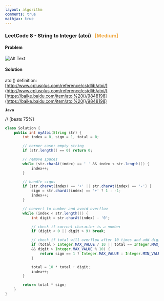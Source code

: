 ```yaml
---
layout: algorithm
comments: true
mathjax: true
---
```


### LeetCode 8 - String to Integer (atoi) &nbsp; <span style="color:#F0AD4E;">[Medium]</span>

#### Problem

![Alt Text]({{site.baseurl}}/algorithms/leetcode/images/leetcode8.png "LeetCode 8 - String to Integer (atoi)")


#### Solution

atoi() definition:<br>
[http://www.cplusplus.com/reference/cstdlib/atoi/](http://www.cplusplus.com/reference/cstdlib/atoi/)<br>
[https://baike.baidu.com/item/atoi%20()/9848198](https://baike.baidu.com/item/atoi%20()/9848198)<br>

**`Java`**

// [beats 75%]
```java
class Solution {
    public int myAtoi(String str) {
        int index = 0, sign = 1, total = 0;

        // corner case: empty string
        if (str.length() == 0) return 0;

        // remove spaces
        while (str.charAt(index) == ' ' && index < str.length()) {
            index++;
        }

        // handle signs
        if (str.charAt(index) == '+' || str.charAt(index) == '-') {
            sign = str.charAt(index) == '+' ? 1 : -1;
            index++;
        }

        // convert to number and avoid overflow
        while (index < str.length()) {
            int digit = str.charAt(index) - '0';

            // check if current character is a number
            if (digit < 0 || digit > 9) break;

            // check if total will overflow after 10 times and add digit
            if (total > Integer.MAX_VALUE / 10 || total == Integer.MAX_VALUE / 10
            && digit > Integer.MAX_VALUE % 10) {
                return sign == 1 ? Integer.MAX_VALUE : Integer.MIN_VALUE;
            }

            total = 10 * total + digit;
            index++;
        }

        return total * sign;
    }
}
```

<br><br>

